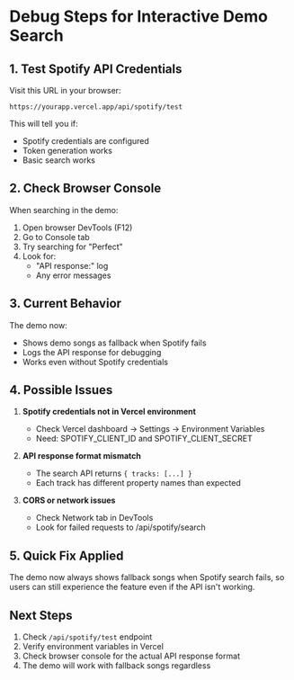 # Debug Steps for Interactive Demo Search

## 1. Test Spotify API Credentials

Visit this URL in your browser:
```
https://yourapp.vercel.app/api/spotify/test
```

This will tell you if:
- Spotify credentials are configured
- Token generation works
- Basic search works

## 2. Check Browser Console

When searching in the demo:
1. Open browser DevTools (F12)
2. Go to Console tab
3. Try searching for "Perfect"
4. Look for:
   - "API response:" log
   - Any error messages

## 3. Current Behavior

The demo now:
- Shows demo songs as fallback when Spotify fails
- Logs the API response for debugging
- Works even without Spotify credentials

## 4. Possible Issues

1. **Spotify credentials not in Vercel environment**
   - Check Vercel dashboard → Settings → Environment Variables
   - Need: SPOTIFY_CLIENT_ID and SPOTIFY_CLIENT_SECRET

2. **API response format mismatch**
   - The search API returns `{ tracks: [...] }` 
   - Each track has different property names than expected

3. **CORS or network issues**
   - Check Network tab in DevTools
   - Look for failed requests to /api/spotify/search

## 5. Quick Fix Applied

The demo now always shows fallback songs when Spotify search fails, so users can still experience the feature even if the API isn't working.

## Next Steps

1. Check `/api/spotify/test` endpoint
2. Verify environment variables in Vercel
3. Check browser console for the actual API response format
4. The demo will work with fallback songs regardless